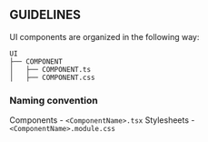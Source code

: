 ## GUIDELINES

UI components are organized in the following way:

```
UI
├── COMPONENT
│   ├── COMPONENT.ts
│   ├── COMPONENT.css

```

### Naming convention

Components - `<ComponentName>.tsx`
Stylesheets - `<ComponentName>.module.css`